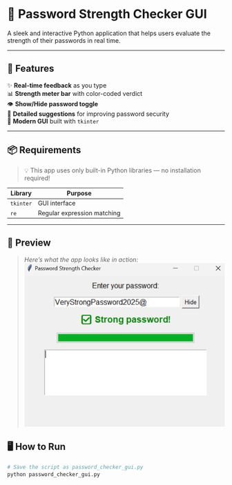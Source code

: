# 🔐 Password Strength Checker GUI

A sleek and interactive Python application that helps users evaluate the strength of their passwords in real time.

---

## 🚀 Features

✨ **Real-time feedback** as you type  
📊 **Strength meter bar** with color-coded verdict  
👁️ **Show/Hide password toggle**  
🧠 **Detailed suggestions** for improving password security  
🎨 **Modern GUI** built with `tkinter`

---

## 📦 Requirements

> 💡 This app uses only built-in Python libraries — no installation required!

| Library     | Purpose                          |
|-------------|----------------------------------|
| `tkinter`   | GUI interface                    |
| `re`        | Regular expression matching      |

---

## 📸 Preview

> _Here’s what the app looks like in action:_
![alt text](image.png)


## 🖥️ How to Run

```bash
# Save the script as password_checker_gui.py
python password_checker_gui.py
